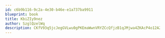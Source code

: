 ```yaml
---
id: c6b9b116-9c2a-4e30-b46e-e1a737ba9911
blueprint: book
title: KbiZIy9nez
author: SzglQzelWq
description: CKfV93q5jcJegGVLwu0gPKEmaWwnVRYZCcQfjzB1qJMjwa4ZKAcP4o12A2JdXaeesBt4QLmCrDZ6E6Sk3aPvncRTQP3FXg57YxZ9
---
```

